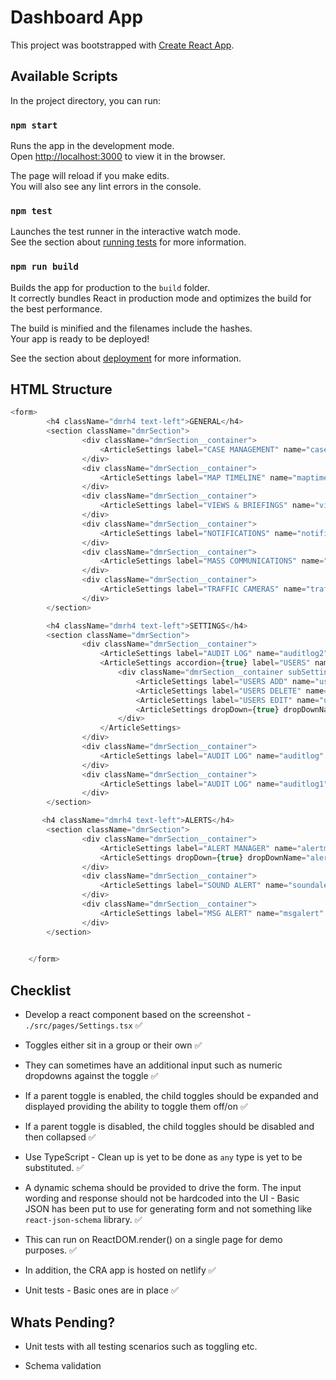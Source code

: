 # Dashboard App

This project was bootstrapped with [Create React App](https://github.com/facebook/create-react-app).

## Available Scripts

In the project directory, you can run:

### `npm start`

Runs the app in the development mode.\
Open [http://localhost:3000](http://localhost:3000) to view it in the browser.

The page will reload if you make edits.\
You will also see any lint errors in the console.

### `npm test`

Launches the test runner in the interactive watch mode.\
See the section about [running tests](https://facebook.github.io/create-react-app/docs/running-tests) for more information.

### `npm run build`

Builds the app for production to the `build` folder.\
It correctly bundles React in production mode and optimizes the build for the best performance.

The build is minified and the filenames include the hashes.\
Your app is ready to be deployed!

See the section about [deployment](https://facebook.github.io/create-react-app/docs/deployment) for more information.

## HTML Structure 
```js
<form>
        <h4 className="dmrh4 text-left">GENERAL</h4>
        <section className="dmrSection">
                <div className="dmrSection__container">
                    <ArticleSettings label="CASE MANAGEMENT" name="casemanagement" setFormData={setFormData} formData={formData}/>
                </div>
                <div className="dmrSection__container">
                    <ArticleSettings label="MAP TIMELINE" name="maptimeline" setFormData={setFormData} formData={formData}/>
                </div>
                <div className="dmrSection__container">
                    <ArticleSettings label="VIEWS & BRIEFINGS" name="views" setFormData={setFormData} formData={formData}/>
                </div>
                <div className="dmrSection__container">
                    <ArticleSettings label="NOTIFICATIONS" name="notifications" setFormData={setFormData} formData={formData}/>
                </div>
                <div className="dmrSection__container">
                    <ArticleSettings label="MASS COMMUNICATIONS" name="masscomm" setFormData={setFormData} formData={formData}/>
                </div>
                <div className="dmrSection__container">
                    <ArticleSettings label="TRAFFIC CAMERAS" name="traffic" setFormData={setFormData} formData={formData}/>
                </div>
        </section>

        <h4 className="dmrh4 text-left">SETTINGS</h4>
        <section className="dmrSection">
                <div className="dmrSection__container">
                    <ArticleSettings label="AUDIT LOG" name="auditlog2" setFormData={setFormData} formData={formData}/>
                    <ArticleSettings accordion={true} label="USERS" name="users" setFormData={setFormData} formData={formData}>
                        <div className="dmrSection__container subSettings">
                            <ArticleSettings label="USERS ADD" name="usersadd" setFormData={setFormData} formData={formData} subOf="users"/>
                            <ArticleSettings label="USERS DELETE" name="usersdel" setFormData={setFormData} formData={formData} subOf="users" />
                            <ArticleSettings label="USERS EDIT" name="usersedit" setFormData={setFormData} formData={formData} subOf="users" />
                            <ArticleSettings dropDown={true} dropDownName="maxusersdd" label="MAX USERS" dropDownData={['10', '20', '30', '40', '50', '60']} name="maxusers" setFormData={setFormData} formData={formData} subOf="users" />
                        </div>
                    </ArticleSettings>
                </div>
                <div className="dmrSection__container">
                    <ArticleSettings label="AUDIT LOG" name="auditlog" setFormData={setFormData} formData={formData}/>
                </div>
                <div className="dmrSection__container">
                    <ArticleSettings label="AUDIT LOG" name="auditlog1" setFormData={setFormData} formData={formData}/>
                </div>
        </section>

       <h4 className="dmrh4 text-left">ALERTS</h4>
        <section className="dmrSection">
                <div className="dmrSection__container">
                    <ArticleSettings label="ALERT MANAGER" name="alertm" setFormData={setFormData} formData={formData}/>
                    <ArticleSettings dropDown={true} dropDownName="alertsrulesdd" label="ALERT RULES" dropDownData={['10', '20', '30', '40', '50', '60']} name="alertrules" setFormData={setFormData} formData={formData} />
                </div>
                <div className="dmrSection__container">
                    <ArticleSettings label="SOUND ALERT" name="soundalert" setFormData={setFormData} formData={formData}/>
                </div>
                <div className="dmrSection__container">
                    <ArticleSettings label="MSG ALERT" name="msgalert" setFormData={setFormData} formData={formData} />
                </div>
        </section>

        
    </form>
```

## Checklist

* Develop a react component based on the screenshot - `./src/pages/Settings.tsx`  ✅

* Toggles either sit in a group or their own ✅

* They can sometimes have an additional input such as numeric dropdowns against the toggle ✅

* If a parent toggle is enabled, the child toggles should be expanded and displayed providing the ability to toggle them off/on ✅

* If a parent toggle is disabled, the child toggles should be disabled and then collapsed ✅

* Use TypeScript - Clean up is yet to be done as `any` type is yet to be substituted. ✅

* A dynamic schema should be provided to drive the form. The input wording and response should not be hardcoded into the UI - Basic JSON has been put to use for generating form and not something like `react-json-schema` library. ✅

* This can run on ReactDOM.render() on a single page for demo purposes. ✅

* In addition, the CRA app is hosted on netlify ✅

* Unit tests - Basic ones are in place ✅

## Whats Pending?

* Unit tests with all testing scenarios such as toggling etc.

* Schema validation 
